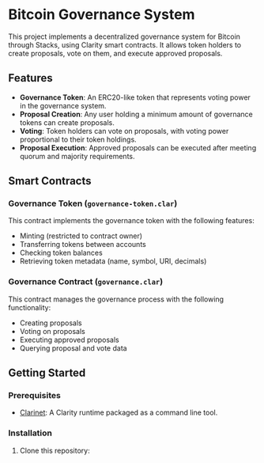 
# Bitcoin Governance System

This project implements a decentralized governance system for Bitcoin through Stacks, using Clarity smart contracts. It allows token holders to create proposals, vote on them, and execute approved proposals.

## Features

- **Governance Token**: An ERC20-like token that represents voting power in the governance system.
- **Proposal Creation**: Any user holding a minimum amount of governance tokens can create proposals.
- **Voting**: Token holders can vote on proposals, with voting power proportional to their token holdings.
- **Proposal Execution**: Approved proposals can be executed after meeting quorum and majority requirements.

## Smart Contracts

### Governance Token (`governance-token.clar`)

This contract implements the governance token with the following features:

- Minting (restricted to contract owner)
- Transferring tokens between accounts
- Checking token balances
- Retrieving token metadata (name, symbol, URI, decimals)

### Governance Contract (`governance.clar`)

This contract manages the governance process with the following functionality:

- Creating proposals
- Voting on proposals
- Executing approved proposals
- Querying proposal and vote data

## Getting Started

### Prerequisites

- [Clarinet](https://github.com/hirosystems/clarinet): A Clarity runtime packaged as a command line tool.

### Installation

1. Clone this repository:

